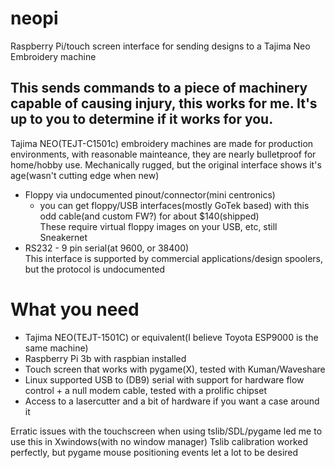 # neopi
Raspberry Pi/touch screen interface for sending designs to a Tajima Neo Embroidery machine

## This sends commands to a piece of machinery capable of causing injury, this works for me.  It's up to you to determine if it works for you.

Tajima NEO(TEJT-C1501c) embroidery machines are made for production environments, with reasonable mainteance, they are nearly bulletproof for home/hobby use.
Mechanically rugged, but the original interface shows it's age(wasn't cutting edge when new)
   * Floppy via undocumented pinout/connector(mini centronics)
      * you can get floppy/USB interfaces(mostly GoTek based) with this odd cable(and custom FW?) for about $140(shipped)    
      These require virtual floppy images on your USB, etc, still Sneakernet
   *  RS232 - 9 pin serial(at 9600, or 38400)  
      This interface is supported by commercial applications/design spoolers, but the protocol is undocumented


# What you need

* Tajima NEO(TEJT-1501C) or equivalent(I believe Toyota ESP9000 is the same machine)
* Raspberry Pi 3b with raspbian installed
* Touch screen that works with pygame(X), tested with Kuman/Waveshare
* Linux supported USB to (DB9) serial with support for hardware flow control + a null modem cable, tested with a prolific chipset
* Access to a lasercutter and a bit of hardware if you want a case around it

Erratic issues with the touchscreen when using tslib/SDL/pygame led me to use this in Xwindows(with no window manager)
Tslib calibration worked perfectly, but pygame mouse positioning events let a lot to be desired

